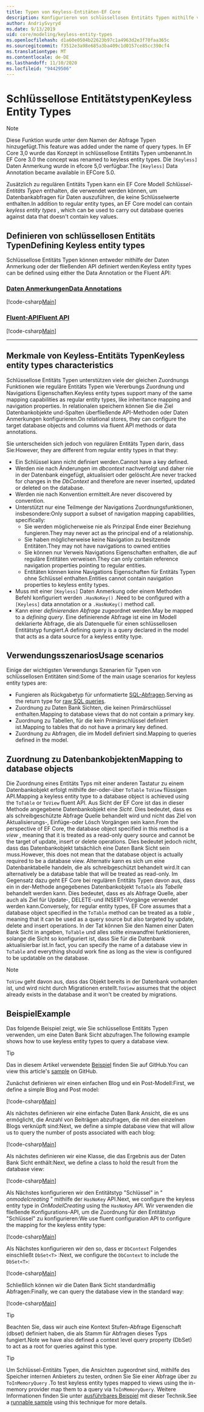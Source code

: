 ```yaml
---
title: Typen von Keyless-Entitäten-EF Core
description: Konfigurieren von schlüssellosen Entitäts Typen mithilfe von Entity Framework Core
author: AndriySvyryd
ms.date: 9/13/2019
uid: core/modeling/keyless-entity-types
ms.openlocfilehash: d1a60e0504b22623b97c1a4963d2e3f70faa365c
ms.sourcegitcommit: f3512e3a98e685a3ba409c1d0157ce85cc390cf4
ms.translationtype: MT
ms.contentlocale: de-DE
ms.lasthandoff: 11/10/2020
ms.locfileid: "94429506"
---
```

# <a name="keyless-entity-types"></a><span data-ttu-id="e0563-103">Schlüssellose Entitätstypen</span><span class="sxs-lookup"><span data-stu-id="e0563-103">Keyless Entity Types</span></span>

> [!NOTE]
> <span data-ttu-id="e0563-104">Diese Funktion wurde unter dem Namen der Abfrage Typen hinzugefügt.</span><span class="sxs-lookup"><span data-stu-id="e0563-104">This feature was added under the name of query types.</span></span> <span data-ttu-id="e0563-105">In EF Core 3,0 wurde das Konzept in schlüssellose Entitäts Typen umbenannt.</span><span class="sxs-lookup"><span data-stu-id="e0563-105">In EF Core 3.0 the concept was renamed to keyless entity types.</span></span> <span data-ttu-id="e0563-106">Die `[Keyless]` Daten Anmerkung wurde in efcore 5,0 verfügbar.</span><span class="sxs-lookup"><span data-stu-id="e0563-106">The `[Keyless]` Data Annotation became available in EFCore 5.0.</span></span>

<span data-ttu-id="e0563-107">Zusätzlich zu regulären Entitäts Typen kann ein EF Core Modell _Schlüssel-Entitäts Typen_ enthalten, die verwendet werden können, um Datenbankabfragen für Daten auszuführen, die keine Schlüsselwerte enthalten.</span><span class="sxs-lookup"><span data-stu-id="e0563-107">In addition to regular entity types, an EF Core model can contain _keyless entity types_ , which can be used to carry out database queries against data that doesn't contain key values.</span></span>

## <a name="defining-keyless-entity-types"></a><span data-ttu-id="e0563-108">Definieren von schlüssellosen Entitäts Typen</span><span class="sxs-lookup"><span data-stu-id="e0563-108">Defining Keyless entity types</span></span>

<span data-ttu-id="e0563-109">Schlüssellose Entitäts Typen können entweder mithilfe der Daten Anmerkung oder der fließenden API definiert werden:</span><span class="sxs-lookup"><span data-stu-id="e0563-109">Keyless entity types can be defined using either the Data Annotation or the Fluent API:</span></span>

### <a name="data-annotations"></a>[<span data-ttu-id="e0563-110">Daten Anmerkungen</span><span class="sxs-lookup"><span data-stu-id="e0563-110">Data Annotations</span></span>](#tab/data-annotations)

[!code-csharp[Main](../../../samples/core/Modeling/DataAnnotations/Keyless.cs?Name=Keyless&highlight=1)]

### <a name="fluent-api"></a>[<span data-ttu-id="e0563-111">Fluent-API</span><span class="sxs-lookup"><span data-stu-id="e0563-111">Fluent API</span></span>](#tab/fluent-api)

[!code-csharp[Main](../../../samples/core/Modeling/FluentAPI/Keyless.cs?Name=Keyless&highlight=4)]

***

## <a name="keyless-entity-types-characteristics"></a><span data-ttu-id="e0563-112">Merkmale von Keyless-Entitäts Typen</span><span class="sxs-lookup"><span data-stu-id="e0563-112">Keyless entity types characteristics</span></span>

<span data-ttu-id="e0563-113">Schlüssellose Entitäts Typen unterstützen viele der gleichen Zuordnungs Funktionen wie reguläre Entitäts Typen wie Vererbungs Zuordnung und Navigations Eigenschaften.</span><span class="sxs-lookup"><span data-stu-id="e0563-113">Keyless entity types support many of the same mapping capabilities as regular entity types, like inheritance mapping and navigation properties.</span></span> <span data-ttu-id="e0563-114">In relationalen speichern können Sie die Ziel Datenbankobjekte und-Spalten überfließende API-Methoden oder Daten Anmerkungen konfigurieren.</span><span class="sxs-lookup"><span data-stu-id="e0563-114">On relational stores, they can configure the target database objects and columns via fluent API methods or data annotations.</span></span>

<span data-ttu-id="e0563-115">Sie unterscheiden sich jedoch von regulären Entitäts Typen darin, dass Sie:</span><span class="sxs-lookup"><span data-stu-id="e0563-115">However, they are different from regular entity types in that they:</span></span>

- <span data-ttu-id="e0563-116">Ein Schlüssel kann nicht definiert werden.</span><span class="sxs-lookup"><span data-stu-id="e0563-116">Cannot have a key defined.</span></span>
- <span data-ttu-id="e0563-117">Werden nie nach Änderungen im _dbcontext_ nachverfolgt und daher nie in der Datenbank eingefügt, aktualisiert oder gelöscht.</span><span class="sxs-lookup"><span data-stu-id="e0563-117">Are never tracked for changes in the _DbContext_ and therefore are never inserted, updated or deleted on the database.</span></span>
- <span data-ttu-id="e0563-118">Werden nie nach Konvention ermittelt.</span><span class="sxs-lookup"><span data-stu-id="e0563-118">Are never discovered by convention.</span></span>
- <span data-ttu-id="e0563-119">Unterstützt nur eine Teilmenge der Navigations Zuordnungsfunktionen, insbesondere:</span><span class="sxs-lookup"><span data-stu-id="e0563-119">Only support a subset of navigation mapping capabilities, specifically:</span></span>
  - <span data-ttu-id="e0563-120">Sie werden möglicherweise nie als Prinzipal Ende einer Beziehung fungieren.</span><span class="sxs-lookup"><span data-stu-id="e0563-120">They may never act as the principal end of a relationship.</span></span>
  - <span data-ttu-id="e0563-121">Sie haben möglicherweise keine Navigation zu besitzende Entitäten.</span><span class="sxs-lookup"><span data-stu-id="e0563-121">They may not have navigations to owned entities</span></span>
  - <span data-ttu-id="e0563-122">Sie können nur Verweis Navigations Eigenschaften enthalten, die auf reguläre Entitäten verweisen.</span><span class="sxs-lookup"><span data-stu-id="e0563-122">They can only contain reference navigation properties pointing to regular entities.</span></span>
  - <span data-ttu-id="e0563-123">Entitäten können keine Navigations Eigenschaften für Entitäts Typen ohne Schlüssel enthalten.</span><span class="sxs-lookup"><span data-stu-id="e0563-123">Entities cannot contain navigation properties to keyless entity types.</span></span>
- <span data-ttu-id="e0563-124">Muss mit einer `[Keyless]` Daten Anmerkung oder einem Methoden Befehl konfiguriert werden `.HasNoKey()` .</span><span class="sxs-lookup"><span data-stu-id="e0563-124">Need to be configured with a `[Keyless]` data annotation or a `.HasNoKey()` method call.</span></span>
- <span data-ttu-id="e0563-125">Kann einer _definierenden Abfrage_ zugeordnet werden.</span><span class="sxs-lookup"><span data-stu-id="e0563-125">May be mapped to a _defining query_.</span></span> <span data-ttu-id="e0563-126">Eine definierende Abfrage ist eine im Modell deklarierte Abfrage, die als Datenquelle für einen schlüssellosen Entitätstyp fungiert.</span><span class="sxs-lookup"><span data-stu-id="e0563-126">A defining query is a query declared in the model that acts as a data source for a keyless entity type.</span></span>

## <a name="usage-scenarios"></a><span data-ttu-id="e0563-127">Verwendungsszenarios</span><span class="sxs-lookup"><span data-stu-id="e0563-127">Usage scenarios</span></span>

<span data-ttu-id="e0563-128">Einige der wichtigsten Verwendungs Szenarien für Typen von schlüssellosen Entitäten sind:</span><span class="sxs-lookup"><span data-stu-id="e0563-128">Some of the main usage scenarios for keyless entity types are:</span></span>

- <span data-ttu-id="e0563-129">Fungieren als Rückgabetyp für unformatierte [SQL-Abfragen](xref:core/querying/raw-sql).</span><span class="sxs-lookup"><span data-stu-id="e0563-129">Serving as the return type for [raw SQL queries](xref:core/querying/raw-sql).</span></span>
- <span data-ttu-id="e0563-130">Zuordnung zu Daten Bank Sichten, die keinen Primärschlüssel enthalten.</span><span class="sxs-lookup"><span data-stu-id="e0563-130">Mapping to database views that do not contain a primary key.</span></span>
- <span data-ttu-id="e0563-131">Zuordnung zu Tabellen, für die kein Primärschlüssel definiert ist.</span><span class="sxs-lookup"><span data-stu-id="e0563-131">Mapping to tables that do not have a primary key defined.</span></span>
- <span data-ttu-id="e0563-132">Zuordnung zu Abfragen, die im Modell definiert sind.</span><span class="sxs-lookup"><span data-stu-id="e0563-132">Mapping to queries defined in the model.</span></span>

## <a name="mapping-to-database-objects"></a><span data-ttu-id="e0563-133">Zuordnung zu Datenbankobjekten</span><span class="sxs-lookup"><span data-stu-id="e0563-133">Mapping to database objects</span></span>

<span data-ttu-id="e0563-134">Die Zuordnung eines Entitäts Typs mit einer anderen Tastatur zu einem Datenbankobjekt erfolgt mithilfe der-oder-über `ToTable` `ToView` flüssigen API.</span><span class="sxs-lookup"><span data-stu-id="e0563-134">Mapping a keyless entity type to a database object is achieved using the `ToTable` or `ToView` fluent API.</span></span> <span data-ttu-id="e0563-135">Aus Sicht der EF Core ist das in dieser Methode angegebene Datenbankobjekt eine _Sicht_. Dies bedeutet, dass es als schreibgeschützte Abfrage Quelle behandelt wird und nicht das Ziel von Aktualisierungs-, Einfüge-oder Lösch Vorgängen sein kann.</span><span class="sxs-lookup"><span data-stu-id="e0563-135">From the perspective of EF Core, the database object specified in this method is a _view_ , meaning that it is treated as a read-only query source and cannot be the target of update, insert or delete operations.</span></span> <span data-ttu-id="e0563-136">Dies bedeutet jedoch nicht, dass das Datenbankobjekt tatsächlich eine Daten Bank Sicht sein muss.</span><span class="sxs-lookup"><span data-stu-id="e0563-136">However, this does not mean that the database object is actually required to be a database view.</span></span> <span data-ttu-id="e0563-137">Alternativ kann es sich um eine Datenbanktabelle handeln, die als schreibgeschützt behandelt wird.</span><span class="sxs-lookup"><span data-stu-id="e0563-137">It can alternatively be a database table that will be treated as read-only.</span></span> <span data-ttu-id="e0563-138">Im Gegensatz dazu geht EF Core bei regulären Entitäts Typen davon aus, dass ein in der-Methode angegebenes Datenbankobjekt `ToTable` als _Tabelle_ behandelt werden kann. Dies bedeutet, dass es als Abfrage Quelle, aber auch als Ziel für Update-, DELETE-und INSERT-Vorgänge verwendet werden kann.</span><span class="sxs-lookup"><span data-stu-id="e0563-138">Conversely, for regular entity types, EF Core assumes that a database object specified in the `ToTable` method can be treated as a _table_ , meaning that it can be used as a query source but also targeted by update, delete and insert operations.</span></span> <span data-ttu-id="e0563-139">In der Tat können Sie den Namen einer Daten Bank Sicht in angeben, `ToTable` und alles sollte einwandfrei funktionieren, solange die Sicht so konfiguriert ist, dass Sie für die Datenbank aktualisierbar ist.</span><span class="sxs-lookup"><span data-stu-id="e0563-139">In fact, you can specify the name of a database view in `ToTable` and everything should work fine as long as the view is configured to be updatable on the database.</span></span>

> [!NOTE]
> <span data-ttu-id="e0563-140">`ToView` geht davon aus, dass das Objekt bereits in der Datenbank vorhanden ist, und wird nicht durch Migrationen erstellt.</span><span class="sxs-lookup"><span data-stu-id="e0563-140">`ToView` assumes that the object already exists in the database and it won't be created by migrations.</span></span>

## <a name="example"></a><span data-ttu-id="e0563-141">Beispiel</span><span class="sxs-lookup"><span data-stu-id="e0563-141">Example</span></span>

<span data-ttu-id="e0563-142">Das folgende Beispiel zeigt, wie Sie schlüssellose Entitäts Typen verwenden, um eine Daten Bank Sicht abzufragen.</span><span class="sxs-lookup"><span data-stu-id="e0563-142">The following example shows how to use keyless entity types to query a database view.</span></span>

> [!TIP]
> <span data-ttu-id="e0563-143">Das in diesem Artikel verwendete [Beispiel](https://github.com/dotnet/EntityFramework.Docs/tree/master/samples/core/KeylessEntityTypes) finden Sie auf GitHub.</span><span class="sxs-lookup"><span data-stu-id="e0563-143">You can view this article's [sample](https://github.com/dotnet/EntityFramework.Docs/tree/master/samples/core/KeylessEntityTypes) on GitHub.</span></span>

<span data-ttu-id="e0563-144">Zunächst definieren wir einen einfachen Blog und ein Post-Modell:</span><span class="sxs-lookup"><span data-stu-id="e0563-144">First, we define a simple Blog and Post model:</span></span>

[!code-csharp[Main](../../../samples/core/KeylessEntityTypes/Program.cs#Entities)]

<span data-ttu-id="e0563-145">Als nächstes definieren wir eine einfache Daten Bank Ansicht, die es uns ermöglicht, die Anzahl von Beiträgen abzufragen, die mit den einzelnen Blogs verknüpft sind:</span><span class="sxs-lookup"><span data-stu-id="e0563-145">Next, we define a simple database view that will allow us to query the number of posts associated with each blog:</span></span>

[!code-csharp[Main](../../../samples/core/KeylessEntityTypes/Program.cs#View)]

<span data-ttu-id="e0563-146">Als nächstes definieren wir eine Klasse, die das Ergebnis aus der Daten Bank Sicht enthält:</span><span class="sxs-lookup"><span data-stu-id="e0563-146">Next, we define a class to hold the result from the database view:</span></span>

[!code-csharp[Main](../../../samples/core/KeylessEntityTypes/Program.cs#KeylessEntityType)]

<span data-ttu-id="e0563-147">Als Nächstes konfigurieren wir den Entitätstyp "Schlüssel" in " _onmodelcreating_ " mithilfe der `HasNoKey` API.</span><span class="sxs-lookup"><span data-stu-id="e0563-147">Next, we configure the keyless entity type in _OnModelCreating_ using the `HasNoKey` API.</span></span>
<span data-ttu-id="e0563-148">Wir verwenden die fließende Konfigurations-API, um die Zuordnung für den Entitätstyp "Schlüssel" zu konfigurieren:</span><span class="sxs-lookup"><span data-stu-id="e0563-148">We use fluent configuration API to configure the mapping for the keyless entity type:</span></span>

[!code-csharp[Main](../../../samples/core/KeylessEntityTypes/Program.cs#Configuration)]

<span data-ttu-id="e0563-149">Als Nächstes konfigurieren wir den so, dass er `DbContext` Folgendes einschließt `DbSet<T>` :</span><span class="sxs-lookup"><span data-stu-id="e0563-149">Next, we configure the `DbContext` to include the `DbSet<T>`:</span></span>

[!code-csharp[Main](../../../samples/core/KeylessEntityTypes/Program.cs#DbSet)]

<span data-ttu-id="e0563-150">Schließlich können wir die Daten Bank Sicht standardmäßig Abfragen:</span><span class="sxs-lookup"><span data-stu-id="e0563-150">Finally, we can query the database view in the standard way:</span></span>

[!code-csharp[Main](../../../samples/core/KeylessEntityTypes/Program.cs#Query)]

> [!TIP]
> <span data-ttu-id="e0563-151">Beachten Sie, dass wir auch eine Kontext Stufen-Abfrage Eigenschaft (dbset) definiert haben, die als Stamm für Abfragen dieses Typs fungiert.</span><span class="sxs-lookup"><span data-stu-id="e0563-151">Note we have also defined a context level query property (DbSet) to act as a root for queries against this type.</span></span>

> [!TIP]
> <span data-ttu-id="e0563-152">Um Schlüssel-Entitäts Typen, die Ansichten zugeordnet sind, mithilfe des Speicher internen Anbieters zu testen, ordnen Sie Sie einer Abfrage über zu `ToInMemoryQuery` .</span><span class="sxs-lookup"><span data-stu-id="e0563-152">To test keyless entity types mapped to views using the in-memory provider map them to a query via `ToInMemoryQuery`.</span></span> <span data-ttu-id="e0563-153">Weitere Informationen finden Sie unter [ausführbares Beispiel](https://github.com/dotnet/EntityFramework.Docs/tree/master/samples/core/Miscellaneous/Testing/ItemsWebApi/) mit dieser Technik.</span><span class="sxs-lookup"><span data-stu-id="e0563-153">See a [runnable sample](https://github.com/dotnet/EntityFramework.Docs/tree/master/samples/core/Miscellaneous/Testing/ItemsWebApi/) using this technique for more details.</span></span>
